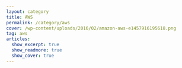 ```yaml
---
layout: category
title: AWS
permalink: /category/aws
cover: /wp-content/uploads/2016/02/amazon-aws-e1457916195618.png
tag: aws
articles:
  show_excerpt: true
  show_readmore: true
  show_cover: true
---
```

